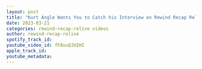 ```yaml
---
layout: post
title: "Kurt Angle Wants You to Catch his Interview on Rewind Recap Relive #shorts"
date: 2023-03-21
categories: rewind-recap-relive videos
author: rewind-recap-relive
spotify_track_id: 
youtube_video_id: fF8uuQJUIHI
apple_track_id: 
youtube_metadata: 
---
```

